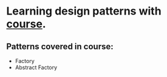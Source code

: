 # Learning design patterns with [course](https://www.udemy.com/share/10c9cx3@ZkQjT1E1AoAsqHOpKHUeF0UdjBL3vwBmyxw5VZCCiAnVV2sNLO78rpmI7rGchymvfg==/).
## Patterns covered in course: 
- Factory 
- Abstract Factory
